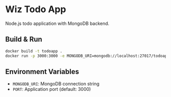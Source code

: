 # Wiz Todo App

Node.js todo application with MongoDB backend.

## Build & Run

```bash
docker build -t todoapp .
docker run -p 3000:3000 -e MONGODB_URI=mongodb://localhost:27017/todoapp todoapp
```

## Environment Variables

- `MONGODB_URI`: MongoDB connection string
- `PORT`: Application port (default: 3000)
